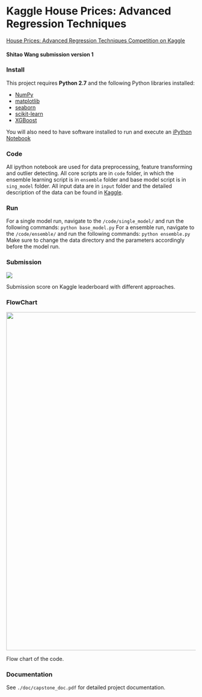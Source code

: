 # Kaggle House Prices: Advanced Regression Techniques
[House Prices: Advanced Regression Techniques
Competition on Kaggle](https://www.kaggle.com/c/house-prices-advanced-regression-techniques)
#### Shitao Wang submission version 1

### Install

This project requires **Python 2.7** and the following Python libraries installed:

- [NumPy](http://www.numpy.org/)
- [matplotlib](http://matplotlib.org/)
- [seaborn](https://stanford.edu/~mwaskom/software/seaborn/#)
- [scikit-learn](http://scikit-learn.org/stable/)
- [XGBoost](https://xgboost.readthedocs.io/en/latest/)

You will also need to have software installed to run and execute an [iPython Notebook](http://ipython.org/notebook.html)

### Code

All ipython notebook are used for data preprocessing, feature transforming and outlier detecting.
All core scripts are in `code` folder, in which the ensemble learning script is in `ensemble` folder and
base model script is in `sing_model` folder. All input data are in `input` folder and the detailed description
of the data can be found in [Kaggle](https://www.kaggle.com/c/house-prices-advanced-regression-techniques/data). 
### Run

For a single model run, navigate to the `/code/single_model/` and run the following commands: ```python base_model.py```
For a ensemble run, navigate to the `/code/ensemble/` and run the following commands: ```python ensemble.py```
Make sure to change the data directory and the parameters accordingly before the model run.

### Submission

<img src="/doc/fig/score_with_different_approaches.png">

Submission score on Kaggle leaderboard with different approaches.

### FlowChart

<img src="/doc/fig/flowchart.jpg" align="center" width="900px"/>

Flow chart of the code.

### Documentation

See `./doc/capstone_doc.pdf` for detailed project documentation.
